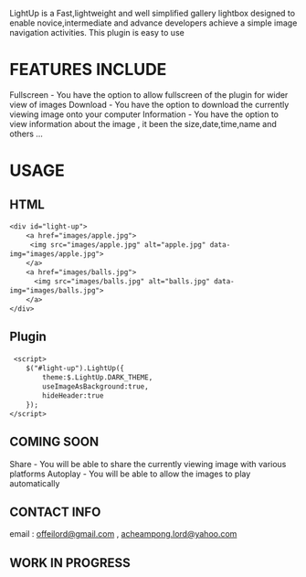 
LightUp is a Fast,lightweight and well simplified gallery lightbox designed to enable novice,intermediate and advance developers achieve a simple image navigation activities. This plugin is easy to use

# FEATURES INCLUDE
 Fullscreen - You have the option to allow fullscreen of the plugin for wider view of images 
 Download - You have the option to download the currently viewing image onto your computer
 Information - You have the option to view information about the image , it been the size,date,time,name and others ...

# USAGE
 ## HTML
	<div id="light-up">
		<a href="images/apple.jpg">
		 <img src="images/apple.jpg" alt="apple.jpg" data-img="images/apple.jpg">
		</a>
		<a href="images/balls.jpg">
		  <img src="images/balls.jpg" alt="balls.jpg" data-img="images/balls.jpg">
		</a>
	</div>

 ## Plugin
	 <script>
		$("#light-up").LightUp({
			theme:$.LightUp.DARK_THEME,
			useImageAsBackground:true,
			hideHeader:true
		});
	</script>
	
	
## COMING SOON
 Share - You will be able to share the currently viewing image with various platforms
 Autoplay - You will be able to allow the images to play automatically
## CONTACT INFO
 email : offeilord@gmail.com , acheampong.lord@yahoo.com
 
## WORK IN PROGRESS 

